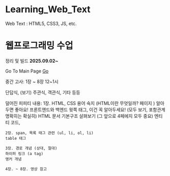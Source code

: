 # Learning_Web_Text
Web Text : HTML5, CSS3, JS, etc.

<h1>웹프로그래밍 수업</h1>
정리 및 빌드
<b>2025.09.02~</b>

Go To Main Page
<a href = 'HomePage.html'>Go</a>

중간 고사: 1장 ~ 8장 12~1시

단답식, (보기) 주관식, 객관식, 기타 등등



덜어진 피피티 내용:
    1장. HTML, CSS 용어 숙지 (HTML이란 무엇일까? 페이지 )
    알아두면 좋아요! 프론트엔드와 백엔드 윗쪽
    태그, 이건 꼭 알아두세요! (모두 보기, 포함관계 명확히는 확실히)
    HTML 문서 기본구조 살펴보기 (그 앞으로 4페에지 모두 중요)
    엔티티 코드,

    2장. span, 목록 태그 관련 (ul, li, ol, li)
    table 태그

    3장. 경로 개념 (상대, 절대)
    하이퍼 링크 (a tag)
    앵커 개념

    4장. ~ 8장. 영상 참고 


